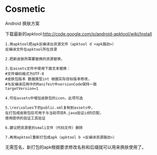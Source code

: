 # Cosmetic
Android 换肤方案

  下载最新的apktool:http://code.google.com/p/android-apktool/wiki/Install

	1.用apktool把apk反编译出资源文件（apktool d <apk路劲>）
	反编译文件在apktool所在目录
	
	2.把新皮肤所需要替换的资源替换，

	3.在assets文件中使用下面文本替换：
	#文件编码格式为UTF-8
	#皮肤包版本 数据类型int 根据实际目标版本修改，
	#与反编译应用中的Manifest中versionCode保持一致
	targetVersion=1
	
	4.可在assets中增加皮肤包的icon，此项可选

	5.\res\values下的public.xml复制到assets中，
	在打包成皮肤包后可用于与当前项目R.java验证id的匹配，
	使用提供的验证工具验证
	
	6.建议把资源里的smali文件（代码文件）删除
	
	7.再用apktool重新打包成apk（apktool b <反编译资源路劲>）

  无需签名，新打包的apk根据要求修改名称和后缀就可以用来换肤使用了。
